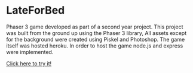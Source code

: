 # LateForBed
Phaser 3 game developed as part of a second year project. This project was built from the ground up using the Phaser 3 library, All assets except for the background were created using Piskel and Photoshop. The game itself was hosted heroku. In order to host the game node.js and express were implemented. 

[Click here to try it!](https://www.google.com)

